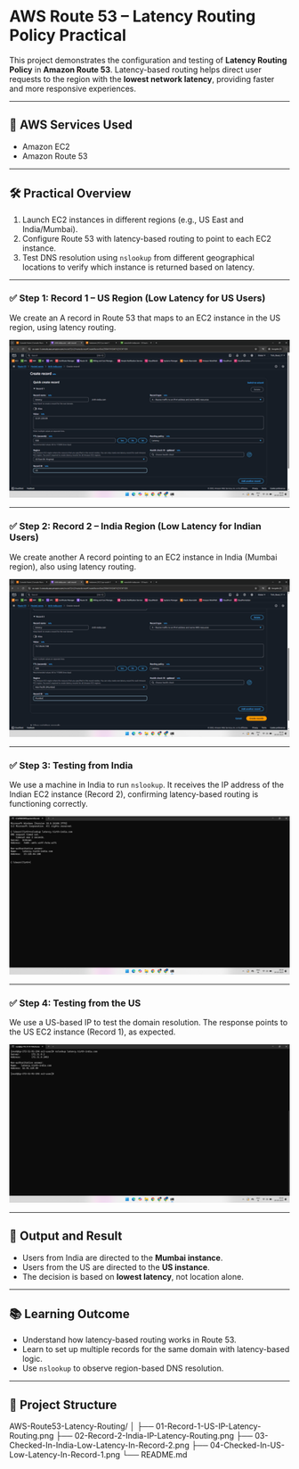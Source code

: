 # AWS Route 53 – Latency Routing Policy Practical

This project demonstrates the configuration and testing of **Latency Routing Policy** in **Amazon Route 53**. Latency-based routing helps direct user requests to the region with the **lowest network latency**, providing faster and more responsive experiences.

---

## 🔗 AWS Services Used

- Amazon EC2
- Amazon Route 53

---

## 🛠️ Practical Overview

1. Launch EC2 instances in different regions (e.g., US East and India/Mumbai).
2. Configure Route 53 with latency-based routing to point to each EC2 instance.
3. Test DNS resolution using `nslookup` from different geographical locations to verify which instance is returned based on latency.

---

### ✅ Step 1: Record 1 – US Region (Low Latency for US Users)

We create an A record in Route 53 that maps to an EC2 instance in the US region, using latency routing.

![Record 1 - US IP - Latency Routing](./01-Record-1-US-IP-Latency-Routing.png)

---

### ✅ Step 2: Record 2 – India Region (Low Latency for Indian Users)

We create another A record pointing to an EC2 instance in India (Mumbai region), also using latency routing.

![Record 2 - India IP - Latency Routing](./02-Record-2-India-IP-Latency-Routing.png)

---

### ✅ Step 3: Testing from India

We use a machine in India to run `nslookup`. It receives the IP address of the Indian EC2 instance (Record 2), confirming latency-based routing is functioning correctly.

![Checked in India - Low Latency - In Record 2](./03-Checked-In-India-Low-Latency-In-Record-2.png)

---

### ✅ Step 4: Testing from the US

We use a US-based IP to test the domain resolution. The response points to the US EC2 instance (Record 1), as expected.

![Checked in US - Low Latency - In Record 1](./04-Checked-In-US-Low-Latency-In-Record-1.png)

---

## 🧪 Output and Result

- Users from India are directed to the **Mumbai instance**.
- Users from the US are directed to the **US instance**.
- The decision is based on **lowest latency**, not location alone.

---

## 📚 Learning Outcome

- Understand how latency-based routing works in Route 53.
- Learn to set up multiple records for the same domain with latency-based logic.
- Use `nslookup` to observe region-based DNS resolution.

---

## 📁 Project Structure

AWS-Route53-Latency-Routing/
│
├── 01-Record-1-US-IP-Latency-Routing.png
├── 02-Record-2-India-IP-Latency-Routing.png
├── 03-Checked-In-India-Low-Latency-In-Record-2.png
├── 04-Checked-In-US-Low-Latency-In-Record-1.png
└── README.md

